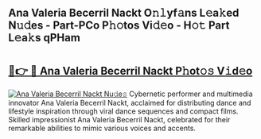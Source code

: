 ## Ana Valeria Becerril Nackt O𝚗𝚕yf𝚊ns L𝚎a𝚔ed N𝚞𝚍es - Part-PCo P𝚑𝚘tos Vi𝚍𝚎o - H𝚘𝚝 Part L𝚎a𝚔s qPHam

# <h2><a href="http://kfbb5v9.oniu.top/?m=Ana+Valeria+Becerril+Nackt">🔗👉 🔴 Ana Valeria Becerril Nackt P𝚑ot𝚘𝚜 V𝚒d𝚎o</a></h2>

[![Ana Valeria Becerril Nackt Nu𝚍e𝚜](https://i.imgur.com/0qMVB7G.gif)](http://kfbb5v9.oniu.top/?m=Ana+Valeria+Becerril+Nackt)
Cybernetic performer and multimedia innovator Ana Valeria Becerril Nackt, acclaimed for distributing dance and lifestyle inspiration through viral dance sequences and compact films. Skilled impressionist Ana Valeria Becerril Nackt, celebrated for their remarkable abilities to mimic various voices and accents.  
